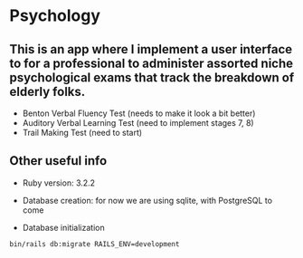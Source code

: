 # Psychology

## This is an app where I implement a user interface to for a professional to administer assorted niche psychological exams that track the breakdown of elderly folks.

* Benton Verbal Fluency Test (needs to make it look a bit better)
* Auditory Verbal Learning Test (need to implement stages 7, 8)
* Trail Making Test (need to start)

## Other useful info

* Ruby version: 3.2.2

* Database creation: for now we are using sqlite, with PostgreSQL to come

* Database initialization

`bin/rails db:migrate RAILS_ENV=development`